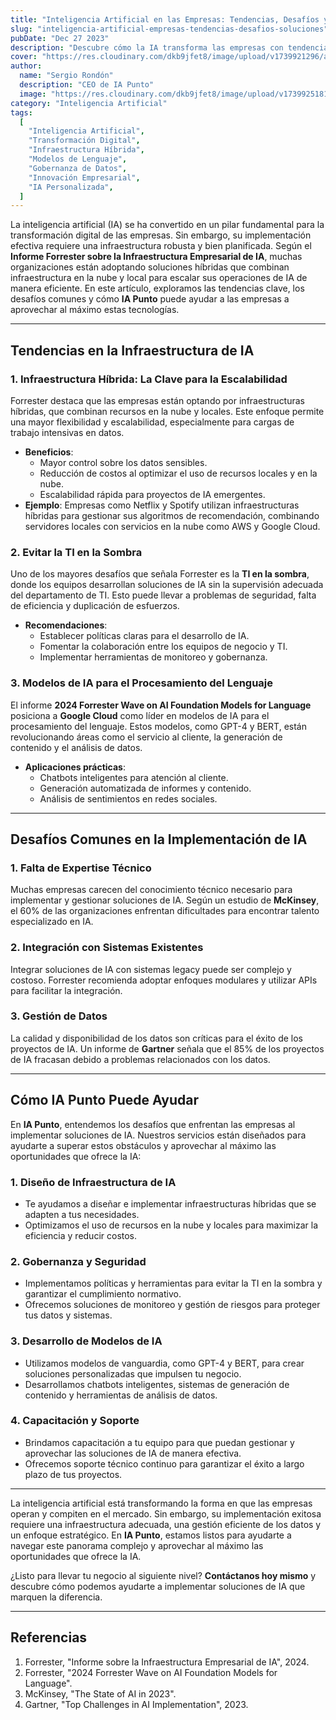 ```yaml
---
title: "Inteligencia Artificial en las Empresas: Tendencias, Desafíos y Soluciones"
slug: "inteligencia-artificial-empresas-tendencias-desafios-soluciones"
pubDate: "Dec 27 2023"
description: "Descubre cómo la IA transforma las empresas con tendencias como infraestructuras híbridas, modelos de lenguaje avanzados y soluciones a personalizadas."
cover: "https://res.cloudinary.com/dkb9jfet8/image/upload/v1739921296/automatizaciones_ner7eh.jpg"
author:
  name: "Sergio Rondón"
  description: "CEO de IA Punto"
  image: "https://res.cloudinary.com/dkb9jfet8/image/upload/v1739925181/sergio_gdcaeh.png"
category: "Inteligencia Artificial"
tags:
  [
    "Inteligencia Artificial",
    "Transformación Digital",
    "Infraestructura Híbrida",
    "Modelos de Lenguaje",
    "Gobernanza de Datos",
    "Innovación Empresarial",
    "IA Personalizada",
  ]
---
```


La inteligencia artificial (IA) se ha convertido en un pilar fundamental para la transformación digital de las empresas. Sin embargo, su implementación efectiva requiere una infraestructura robusta y bien planificada. Según el **Informe Forrester sobre la Infraestructura Empresarial de IA**, muchas organizaciones están adoptando soluciones híbridas que combinan infraestructura en la nube y local para escalar sus operaciones de IA de manera eficiente. En este artículo, exploramos las tendencias clave, los desafíos comunes y cómo **IA Punto** puede ayudar a las empresas a aprovechar al máximo estas tecnologías.

---

## Tendencias en la Infraestructura de IA

### 1. Infraestructura Híbrida: La Clave para la Escalabilidad

Forrester destaca que las empresas están optando por infraestructuras híbridas, que combinan recursos en la nube y locales. Este enfoque permite una mayor flexibilidad y escalabilidad, especialmente para cargas de trabajo intensivas en datos.

- **Beneficios**:
  - Mayor control sobre los datos sensibles.
  - Reducción de costos al optimizar el uso de recursos locales y en la nube.
  - Escalabilidad rápida para proyectos de IA emergentes.
- **Ejemplo**: Empresas como Netflix y Spotify utilizan infraestructuras híbridas para gestionar sus algoritmos de recomendación, combinando servidores locales con servicios en la nube como AWS y Google Cloud.

### 2. Evitar la TI en la Sombra

Uno de los mayores desafíos que señala Forrester es la **TI en la sombra**, donde los equipos desarrollan soluciones de IA sin la supervisión adecuada del departamento de TI. Esto puede llevar a problemas de seguridad, falta de eficiencia y duplicación de esfuerzos.

- **Recomendaciones**:
  - Establecer políticas claras para el desarrollo de IA.
  - Fomentar la colaboración entre los equipos de negocio y TI.
  - Implementar herramientas de monitoreo y gobernanza.

### 3. Modelos de IA para el Procesamiento del Lenguaje

El informe **2024 Forrester Wave on AI Foundation Models for Language** posiciona a **Google Cloud** como líder en modelos de IA para el procesamiento del lenguaje. Estos modelos, como GPT-4 y BERT, están revolucionando áreas como el servicio al cliente, la generación de contenido y el análisis de datos.

- **Aplicaciones prácticas**:
  - Chatbots inteligentes para atención al cliente.
  - Generación automatizada de informes y contenido.
  - Análisis de sentimientos en redes sociales.

---

## Desafíos Comunes en la Implementación de IA

### 1. Falta de Expertise Técnico

Muchas empresas carecen del conocimiento técnico necesario para implementar y gestionar soluciones de IA. Según un estudio de **McKinsey**, el 60% de las organizaciones enfrentan dificultades para encontrar talento especializado en IA.

### 2. Integración con Sistemas Existentes

Integrar soluciones de IA con sistemas legacy puede ser complejo y costoso. Forrester recomienda adoptar enfoques modulares y utilizar APIs para facilitar la integración.

### 3. Gestión de Datos

La calidad y disponibilidad de los datos son críticas para el éxito de los proyectos de IA. Un informe de **Gartner** señala que el 85% de los proyectos de IA fracasan debido a problemas relacionados con los datos.

---

## Cómo IA Punto Puede Ayudar

En **IA Punto**, entendemos los desafíos que enfrentan las empresas al implementar soluciones de IA. Nuestros servicios están diseñados para ayudarte a superar estos obstáculos y aprovechar al máximo las oportunidades que ofrece la IA:

### 1. Diseño de Infraestructura de IA

- Te ayudamos a diseñar e implementar infraestructuras híbridas que se adapten a tus necesidades.
- Optimizamos el uso de recursos en la nube y locales para maximizar la eficiencia y reducir costos.

### 2. Gobernanza y Seguridad

- Implementamos políticas y herramientas para evitar la TI en la sombra y garantizar el cumplimiento normativo.
- Ofrecemos soluciones de monitoreo y gestión de riesgos para proteger tus datos y sistemas.

### 3. Desarrollo de Modelos de IA

- Utilizamos modelos de vanguardia, como GPT-4 y BERT, para crear soluciones personalizadas que impulsen tu negocio.
- Desarrollamos chatbots inteligentes, sistemas de generación de contenido y herramientas de análisis de datos.

### 4. Capacitación y Soporte

- Brindamos capacitación a tu equipo para que puedan gestionar y aprovechar las soluciones de IA de manera efectiva.
- Ofrecemos soporte técnico continuo para garantizar el éxito a largo plazo de tus proyectos.

---

La inteligencia artificial está transformando la forma en que las empresas operan y compiten en el mercado. Sin embargo, su implementación exitosa requiere una infraestructura adecuada, una gestión eficiente de los datos y un enfoque estratégico. En **IA Punto**, estamos listos para ayudarte a navegar este panorama complejo y aprovechar al máximo las oportunidades que ofrece la IA.

¿Listo para llevar tu negocio al siguiente nivel? **Contáctanos hoy mismo** y descubre cómo podemos ayudarte a implementar soluciones de IA que marquen la diferencia.

---

## Referencias

1. Forrester, "Informe sobre la Infraestructura Empresarial de IA", 2024.
2. Forrester, "2024 Forrester Wave on AI Foundation Models for Language".
3. McKinsey, "The State of AI in 2023".
4. Gartner, "Top Challenges in AI Implementation", 2023.

